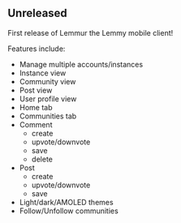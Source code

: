 ## Unreleased

First release of Lemmur the Lemmy mobile client!

Features include:

- Manage multiple accounts/instances
- Instance view
- Community view
- Post view
- User profile view
- Home tab
- Communities tab
- Comment
  - create
  - upvote/downvote
  - save
  - delete
- Post
  - create
  - upvote/downvote
  - save
- Light/dark/AMOLED themes
- Follow/Unfollow communities
